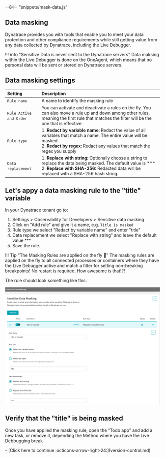 --8<-- "snippets/mask-data.js"

## Data masking 
Dynatrace provides you with tools that enable you to meet your data protection and other compliance requirements while still getting value from any data collected by Dynatrace, including the Live Debugger. 


!!! info "Sensitive Data is never sent to the Dynatrace servers"
    Data maksing within the Live Debugger is done on the OneAgent, which means that no personal data will be sent or stored on Dynatrace servers.


## Data masking settings

| Setting      | Description                          |
| :---------- | :----------------------------------- |
| `Rule name`    | A name to identify the masking rule |
| `Rule Active and Order` | You can activate and deactivate a rules on the fly. You can also move a rule up and down among other rules, meaning the first rule that matches the filter will be the one that is effective. |
| `Rule type`  | 1. **Redact by variable name:** Redact the value of all variables that match a name. The entire value will be masked. <br> 2. **Redact by regex:** Redact any values that match the regex you supply  |
| `Data replacement`  | 1. **Replace with string:** Optionally choose a string to replace the data being masked. The default value is *** <br> 2. **Replace with SHA-256:** Redacted data will be replaced with a SHA-256 hash string. |



## Let's appy a data masking rule to the "title" variable


In your Dynatrace tenant go to:

1. Settings > Observability for Developers > Sensitive data masking
2. Click on "Add rule" and give it a name, e.g. `Title is masked`
3. Rule type we select "Redact by variable name" and enter "title"
4. Data replacement we select "Replace with string" and leave the default value ***
5. Save the rule.


!!! Tip "The Masking Rules are applied on the fly 🚀"
    The masking rules are applied on the fly to all connected processes or containers where they have the Live Debugger active and match a filter for setting non-breaking breakpoints! No restart is required. How awesome is that!?!


The rule should look something like this:

![vscode menu](img/title_masked.png)


## Verify that the "title" is being masked

Once you have applied the masking rule, open the "Todo app" and add a new task, or remove it, depending the Method where you have the Live Debbugging break


<div class="grid cards" markdown>
- [Click here to continue :octicons-arrow-right-24:](version-control.md)
</div>
